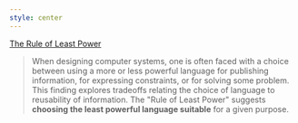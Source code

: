 ```yaml
---
style: center
---
```


[The Rule of Least Power](https://www.w3.org/2001/tag/doc/leastPower.html)

> When designing computer systems, one is often faced with a choice between using a more or less powerful language for publishing information, for expressing constraints, or for solving some problem. This finding explores tradeoffs relating the choice of language to reusability of information. The "Rule of Least Power" suggests **choosing the least powerful language suitable** for a given purpose.
